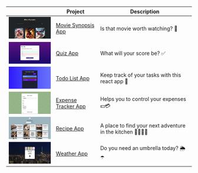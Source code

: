 |  | Project | Description |
| ---          |     ---    |          --- |
| <a href="https://andressabertolini.github.io/react-short-projects/movie-synopsis-app"><img src="movie-synopsis-app/thumbnail.png" width="200"/></a> | <a href="https://andressabertolini.github.io/react-short-projects/movie-synopsis-app" target="_blank">Movie Synopsis App</a> | Is that movie worth watching? 🎥 |
| <a href="https://andressabertolini.github.io/react-short-projects/quiz-app"><img src="quiz-app/thumbnail.png" width="200"/></a> | <a href="https://andressabertolini.github.io/react-short-projects/quiz-app" target="_blank">Quiz App</a> | What will your score be? ✅ |
| <a href="https://andressabertolini.github.io/react-short-projects/todo-list-app"><img src="todo-list-app/thumbnail.png" width="200"/></a> | <a href="https://andressabertolini.github.io/react-short-projects/todo-list-app" target="_blank">Todo List App</a> | Keep track of your tasks with this react app 📝 |
| <a href="https://andressabertolini.github.io/react-short-projects/expense-tracker-app/"><img src="expense-tracker-app/thumbnail.png" width="200"/></a>| <a href="https://andressabertolini.github.io/react-short-projects/expense-tracker-app/" target="_blank">Expense Tracker App</a> | Helps you to control your expenses 💵💳 |
| <a href="https://andressabertolini.github.io/react-short-projects/recipe-app/"><img src="recipe-app/thumbnail.png" width="200"/></a> | <a href="https://andressabertolini.github.io/react-short-projects/recipe-app/" target="_blank">Recipe App</a> | A place to find your next adventure in the kitchen 👩🏼‍🍳🍳 |
| <a href="https://andressabertolini.github.io/react-short-projects/weather-app/"><img src="weather-app/thumbnail.png" width="200"/></a>| <a href="https://andressabertolini.github.io/react-short-projects/weather-app/" target="_blank">Weather App</a> | Do you need an umbrella today? 🌦☂️ |